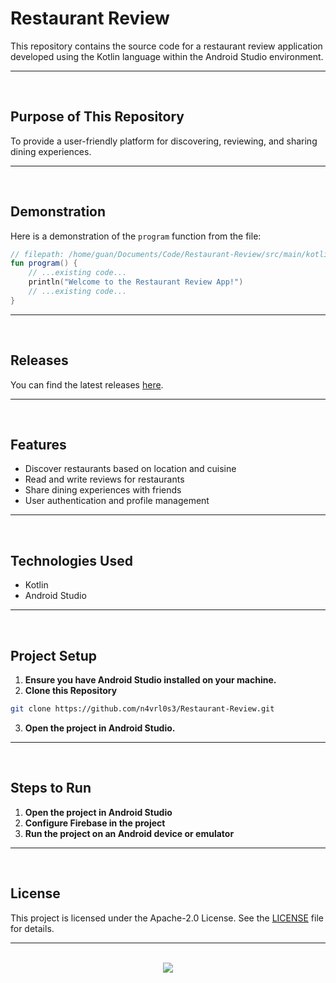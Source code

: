 # Restaurant Review

This repository contains the source code for a restaurant review application developed using the Kotlin language within the Android Studio environment.

<hr><br>

## Purpose of This Repository

To provide a user-friendly platform for discovering, reviewing, and sharing dining experiences.

<hr><br>

## Demonstration

Here is a demonstration of the `program` function from the file:

```kotlin
// filepath: /home/guan/Documents/Code/Restaurant-Review/src/main/kotlin/com/example/restaurantreview/MainActivity.kt
fun program() {
    // ...existing code...
    println("Welcome to the Restaurant Review App!")
    // ...existing code...
}
```

<hr><br>

## Releases

You can find the latest releases [here](https://github.com/n4vrl0s3/Restaurant-Review/releases).

<hr><br>

## Features

- Discover restaurants based on location and cuisine
- Read and write reviews for restaurants
- Share dining experiences with friends
- User authentication and profile management

<hr><br>

## Technologies Used

- Kotlin
- Android Studio

<hr><br>

## Project Setup

1. **Ensure you have Android Studio installed on your machine.**
2. **Clone this Repository**

```bash
git clone https://github.com/n4vrl0s3/Restaurant-Review.git
```

3. **Open the project in Android Studio.**

<hr><br>

## Steps to Run

1. **Open the project in Android Studio**
2. **Configure Firebase in the project**
3. **Run the project on an Android device or emulator**

<hr><br>

## License

This project is licensed under the Apache-2.0 License. See the [LICENSE](LICENSE) file for details.

<hr><br>

<div align="center">
   <a href="https://www.instagram.com/n4vrl0s3/">
      <img src="https://capsule-render.vercel.app/api?type=waving&height=200&color=100:393E46,20:F7F7F7&section=footer&reversal=false&textBg=false&fontAlignY=50&descAlign=48&descAlignY=59"/>
   </a>
</div>
